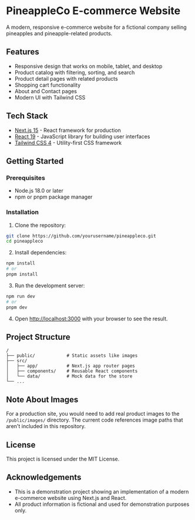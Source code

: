 # PineappleCo E-commerce Website

A modern, responsive e-commerce website for a fictional company selling pineapples and pineapple-related products.

## Features

- Responsive design that works on mobile, tablet, and desktop
- Product catalog with filtering, sorting, and search
- Product detail pages with related products
- Shopping cart functionality
- About and Contact pages
- Modern UI with Tailwind CSS

## Tech Stack

- [Next.js 15](https://nextjs.org/) - React framework for production
- [React 19](https://react.dev/) - JavaScript library for building user interfaces
- [Tailwind CSS 4](https://tailwindcss.com/) - Utility-first CSS framework

## Getting Started

### Prerequisites

- Node.js 18.0 or later
- npm or pnpm package manager

### Installation

1. Clone the repository:
```bash
git clone https://github.com/yourusername/pineappleco.git
cd pineappleco
```

2. Install dependencies:
```bash
npm install
# or
pnpm install
```

3. Run the development server:
```bash
npm run dev
# or
pnpm dev
```

4. Open [http://localhost:3000](http://localhost:3000) with your browser to see the result.

## Project Structure

```
/
├── public/            # Static assets like images
├── src/
│   ├── app/           # Next.js app router pages
│   ├── components/    # Reusable React components
│   └── data/          # Mock data for the store
└── ...
```

## Note About Images

For a production site, you would need to add real product images to the `/public/images/` directory. The current code references image paths that aren't included in this repository.

## License

This project is licensed under the MIT License.

## Acknowledgements

- This is a demonstration project showing an implementation of a modern e-commerce website using Next.js and React.
- All product information is fictional and used for demonstration purposes only.
